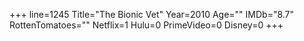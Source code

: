 +++
line=1245
Title="The Bionic Vet"
Year=2010
Age=""
IMDb="8.7"
RottenTomatoes=""
Netflix=1
Hulu=0
PrimeVideo=0
Disney=0
+++

